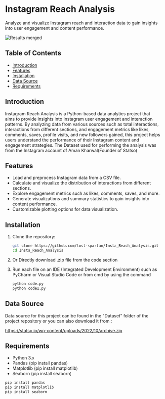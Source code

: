 # Instagram Reach Analysis

Analyze and visualize Instagram reach and interaction data to gain insights into user engagement and content performance.

![Results merged](https://github.com/lost-spartan/Insta_Reach_Analysis/assets/80683602/c3f94c92-c3c8-4d45-8acf-bd501d53da95)

## Table of Contents

- [Introduction](#introduction)
- [Features](#features)
- [Installation](#installation)
- [Data Source](#data-source)
- [Requirements](#requirements)

## Introduction

Instagram Reach Analysis is a Python-based data analytics project that aims to provide insights into Instagram user engagement and interaction patterns. By analyzing data from various sources such as total interactions, interactions from different sections, and engagement metrics like likes, comments, saves, profile visits, and new followers gained, this project helps users understand the performance of their Instagram content and engagement strategies.
The Dataset used for performing the analysis was from the Instagram account of Aman Kharwal(Founder of Statso)

## Features

- Load and preprocess Instagram data from a CSV file.
- Calculate and visualize the distribution of interactions from different sections.
- Explore engagement metrics such as likes, comments, saves, and more.
- Generate visualizations and summary statistics to gain insights into content performance.
- Customizable plotting options for data visualization.

## Installation

1. Clone the repository:

   ```bash
   git clone https://github.com/lost-spartan/Insta_Reach_Analysis.git
   cd Insta_Reach_Analysis

2. Or Directly download .zip file from the code section

3. Run each file on an IDE (Integrated Development Environment) such as PyCharm or Visual Studio Code or from cmd by using the command
   ```python
   python code.py
   python code1.py

## Data Source

Data source for this project can be found in the "Dataset" folder of the project repository or you can also download it from : 

https://statso.io/wp-content/uploads/2022/10/archive.zip

## Requirements

- Python 3.x
- Pandas  (pip install pandas)
- Matplotlib  (pip install matplotlib)
- Seaborn  (pip install seaborn)

```bash
pip install pandas
pip install matplotlib
pip install seaborn
